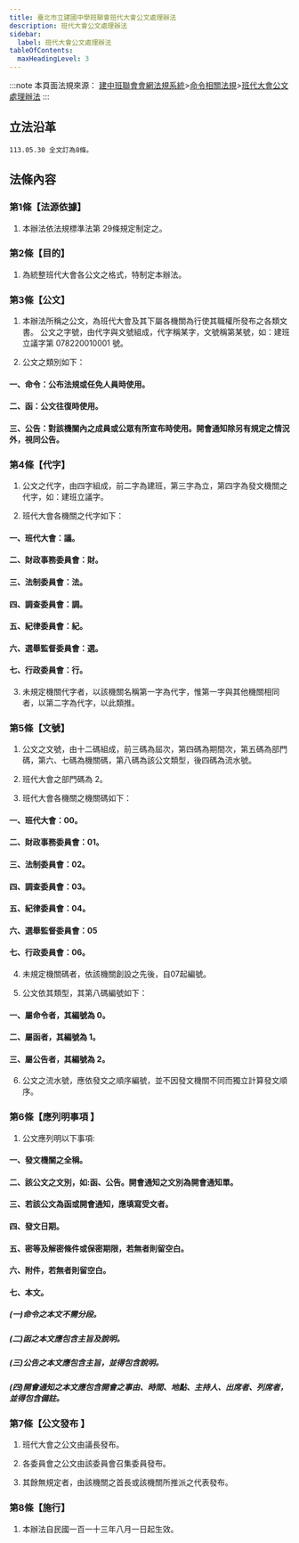 ```yaml
---
title: 臺北市立建國中學班聯會班代大會公文處理辦法  
description: 班代大會公文處理辦法
sidebar:
  label: 班代大會公文處理辦法
tableOfContents:
  maxHeadingLevel: 3
---
```


:::note
本頁面法規來源：
[建中班聯會會網法規系統](https://ckhssc.wordpress.com/%e6%b3%95%e8%a6%8f%e7%b3%bb%e7%b5%b1/)\>[命令相關法規](https://ckhssc.wordpress.com/%e6%b3%95%e8%a6%8f%e5%91%bd%e4%bb%a4/)\>[班代大會公文處理辦法](https://drive.google.com/file/d/10V_0BKMk-zwLQjawIBbZgtD8Te9XG6gh/view?usp=sharing)
:::

## 立法沿革 
```
113.05.30 全文訂為8條。 
```

## 法條內容

### 第1條【法源依據】  

1. 本辦法依法規標準法第 29條規定制定之。 

### 第2條【目的】  

1. 為統整班代大會各公文之格式，特制定本辦法。 

### 第3條【公文】 

1. 本辦法所稱之公文，為班代大會及其下屬各機關為行使其職權所發布之各類文書。 公文之字號，由代字與文號組成，代字稱某字，文號稱第某號，如：建班立議字第 078220010001 號。 

2. 公文之類別如下： 

#### 一、命令：公布法規或任免人員時使用。

#### 二、函：公文往復時使用。

#### 三、公告：對該機關內之成員或公眾有所宣布時使用。開會通知除另有規定之情況外，視同公告。 

### 第4條【代字】 

1. 公文之代字，由四字組成，前二字為建班，第三字為立，第四字為發文機關之代字，如：建班立議字。 

2. 班代大會各機關之代字如下：

#### 一、班代大會：議。

#### 二、財政事務委員會：財。

#### 三、法制委員會：法。

#### 四、調查委員會：調。

#### 五、紀律委員會：紀。

#### 六、選舉監督委員會：選。

#### 七、行政委員會：行。 

3. 未規定機關代字者，以該機關名稱第一字為代字，惟第一字與其他機關相同者，以第二字為代字，以此類推。 

### 第5條【文號】 

1. 公文之文號，由十二碼組成，前三碼為屆次，第四碼為期間次，第五碼為部門碼，第六、七碼為機關碼，第八碼為該公文類型，後四碼為流水號。 

2. 班代大會之部門碼為 2。 

3. 班代大會各機關之機關碼如下：

#### 一、班代大會：00。

#### 二、財政事務委員會：01。

#### 三、法制委員會：02。

#### 四、調查委員會：03。

#### 五、紀律委員會：04。

#### 六、選舉監督委員會：05

#### 七、行政委員會：06。 

4. 未規定機關碼者，依該機關創設之先後，自07起編號。 

5. 公文依其類型，其第八碼編號如下： 

#### 一、屬命令者，其編號為 0。 

#### 二、屬函者，其編號為 1。 

#### 三、屬公告者，其編號為 2。 

6. 公文之流水號，應依發文之順序編號，並不因發文機關不同而獨立計算發文順序。 

### 第6條【應列明事項 】 

1. 公文應列明以下事項:

#### 一、發文機關之全稱。

#### 二、該公文之文別，如:函、公告。開會通知之文別為開會通知單。

#### 三、若該公文為函或開會通知，應填寫受文者。

#### 四、發文日期。

#### 五、密等及解密條件或保密期限，若無者則留空白。 

#### 六、附件，若無者則留空白。 

#### 七、本文。 

##### (一)命令之本文不需分段。 

##### (二)函之本文應包含主旨及說明。 

##### (三)公告之本文應包含主旨，並得包含說明。 

##### (四)開會通知之本文應包含開會之事由、時間、地點、主持人、出席者、列席者，並得包含備註。 

### 第7條【公文發布 】 

1. 班代大會之公文由議長發布。 

2. 各委員會之公文由該委員會召集委員發布。 

3. 其餘無規定者，由該機關之首長或該機關所推派之代表發布。 

### 第8條【施行】  

1. 本辦法自民國一百一十三年八月一日起生效。 